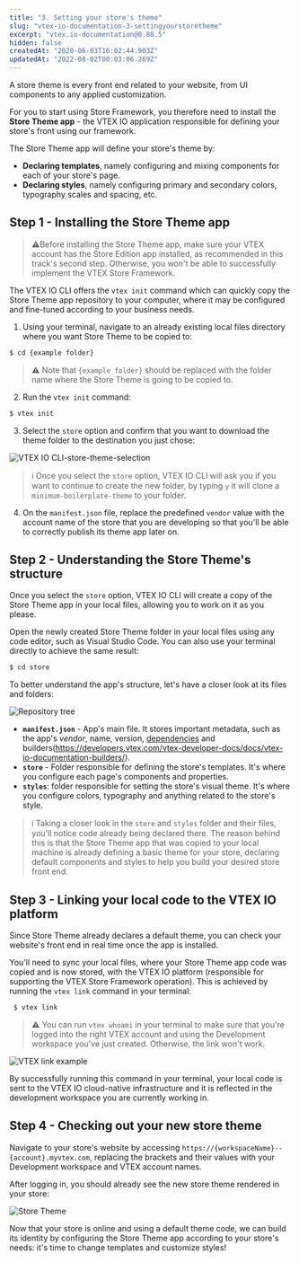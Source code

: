 ```yaml
---
title: "3. Setting your store's theme"
slug: "vtex-io-documentation-3-settingyourstoretheme"
excerpt: "vtex.io-documentation@0.88.5"
hidden: false
createdAt: "2020-06-03T16:02:44.903Z"
updatedAt: "2022-08-02T00:03:06.269Z"
---
```

A store theme is every front end related to your website, from UI components to any applied customization.

For you to start using Store Framework, you therefore need to install the **Store Theme app** - the VTEX IO application responsible for defining your store's front using our framework. 

The Store Theme app will define your store's theme by:

- **Declaring templates**, namely configuring and mixing components for each of your store's page.
- **Declaring styles**, namely configuring primary and secondary colors, typography scales and spacing, etc.

## Step 1 - Installing the Store Theme app
  
>⚠️Before installing the Store Theme app, make sure your VTEX account has the Store Edition app installed, as recommended in this track's second step. Otherwise, you won't be able to successfully implement the VTEX Store Framework.

The VTEX IO CLI offers the `vtex init` command which can quickly copy the Store Theme app repository to your computer, where it may be configured and fine-tuned according to your business needs.

1. Using your terminal, navigate to an already existing local files directory where you want Store Theme to be copied to:

```sh
$ cd {example folder}
```

>⚠️ Note that `{example folder}` should be replaced with the folder name where the Store Theme is going to be copied to.

2. Run the `vtex init` command:

```sh
$ vtex init
```

3. Select the `store` option and confirm that you want to download the theme folder to the destination you just chose:

![VTEX IO CLI-store-theme-selection](https://user-images.githubusercontent.com/67270558/125138057-50eff300-e0e4-11eb-801e-607f1954244f.png)

>ℹ️ Once you select the `store` option, VTEX IO CLI will ask you if you want to continue to create the new folder, by typing `y` it will clone a `minimum-boilerplate-theme` to your folder.

4. On the `manifest.json` file, replace the predefined `vendor` value with the account name of the store that you are developing so that you'll be able to correctly publish its theme app later on. 

## Step 2 - Understanding the Store Theme's structure

Once you select the `store` option, VTEX IO CLI will create a copy of the Store Theme app in your local files, allowing you to work on it as you please.

Open the newly created Store Theme folder in your local files using any code editor, such as Visual Studio Code. You can also use your terminal directly to achieve the same result:

```sh
$ cd store
```

To better understand the app's structure, let's have a closer look at its files and folders: 

![Repository tree](https://user-images.githubusercontent.com/52087100/61887339-ce120580-aed7-11e9-8c7b-eb55d12def2b.png)

- **`manifest.json`** - App's main file. It stores important metadata, such as the app's _vendor_, name, version, [dependencies](https://developers.vtex.com/vtex-developer-docs/docs/vtex-io-documentation-dependencies/) and builders(https://developers.vtex.com/vtex-developer-docs/docs/vtex-io-documentation-builders/).
- **`store`** - Folder responsible for defining the store's templates. It's where you configure each page's components and properties. 
- **`styles`**: folder responsible for setting the store's visual theme. It's where you configure colors, typography and anything related to the store's style. 

>ℹ️ Taking a closer look in the `store` and `styles` folder and their files, you'll notice code already being declared there. The reason behind this is that the Store Theme app that was copied to your local machine is already defining a basic theme for your store, declaring default components and styles to help you build your desired store front end.

## Step 3 - Linking your local code to the VTEX IO platform

Since Store Theme already declares a default theme, you can check your website's front end in real time once the app is installed. 

You'll need to sync your local files, where your Store Theme app code was copied and is now stored, with the VTEX IO platform (responsible for supporting the VTEX Store Framework operation). This is achieved by running the `vtex link` command in your terminal: 

```sh
 $ vtex link
```

>⚠️ You can run `vtex whoami` in your terminal to make sure that you're logged into the right VTEX account and using the Development workspace you've just created. Otherwise, the link won't work.

![VTEX link example](https://user-images.githubusercontent.com/67270558/125298194-50cb3f80-e2fe-11eb-9a7f-89738be2eae5.png)

By successfully running this command in your terminal, your local code is sent to the VTEX IO cloud-native infrastructure and it is reflected in the development workspace you are currently working in.

## Step 4 - Checking out your new store theme 

Navigate to your store's website by accessing `https://{workspaceName}--{account}.myvtex.com`, replacing the brackets and their values with your Development workspace and VTEX account names.

After logging in, you should already see the new store theme rendered in your store:

![Store Theme](https://user-images.githubusercontent.com/52087100/61896668-d4aa7800-aeeb-11e9-906b-9d6b04fd03c0.png)

Now that your store is online and using a default theme code, we can build its identity by configuring the Store Theme app according to your store's needs: it's time to change templates and customize styles!